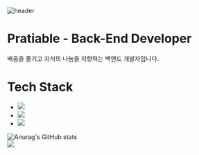 ![header](https://capsule-render.vercel.app/api?type=waving&color=_778899&height=300&section=header&text=Junyoung&nbsp;Lee&fontSize=45&fontAlign=72&fontAlignY=40&animation=fadeIn&fontColor=E7E6D2)
# Pratiable - Back-End Developer
배움을 즐기고 지식의 나눔을 지향하는 백엔드 개발자입니다.



# Tech Stack
- <img src="https://img.shields.io/badge/Python-3776AB?style=flat&logo=Python&logoColor=yellow"/>
- <img src="https://img.shields.io/badge/Django-092E20?style=flat&logo=Django&logoColor=white"/>
- <img src="https://img.shields.io/badge/MySQL-4479A1?style=flat&logo=MySQL&logoColor=white"/>



![Anurag's GitHub stats](https://github-readme-stats.vercel.app/api?username=Pratiable&show_icons=true&theme=dark&hide_border=true&bg_color=0d1007)
<br>
[![](https://img.shields.io/badge/-Tech%20Blog-0d1007)](https://velog.io/@ambitiouskyle)
